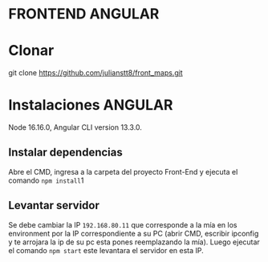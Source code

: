 # FRONTEND ANGULAR

# Clonar

git clone https://github.com/julianstt8/front_maps.git

# Instalaciones ANGULAR

Node 16.16.0,
Angular CLI version 13.3.0.

## Instalar dependencias

Abre el CMD, ingresa a la carpeta del proyecto Front-End y ejecuta el comando `npm install`1

## Levantar servidor

Se debe cambiar la IP `192.168.80.11` que corresponde a la mía en los environment por la IP correspondiente a su PC (abrir CMD, escribir ipconfig y te arrojara la ip de su pc esta pones reemplazando la mía).
Luego ejecutar el comando `npm start` este levantara el servidor en esta IP.
